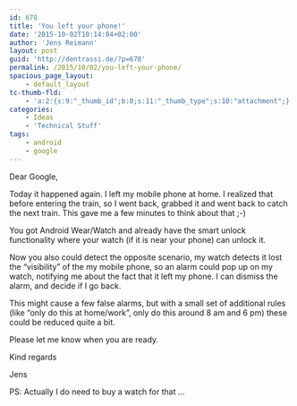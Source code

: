 ```yaml
---
id: 678
title: 'You left your phone!'
date: '2015-10-02T10:14:04+02:00'
author: 'Jens Reimann'
layout: post
guid: 'http://dentrassi.de/?p=678'
permalink: /2015/10/02/you-left-your-phone/
spacious_page_layout:
    - default_layout
tc-thumb-fld:
    - 'a:2:{s:9:"_thumb_id";b:0;s:11:"_thumb_type";s:10:"attachment";}'
categories:
    - Ideas
    - 'Technical Stuff'
tags:
    - android
    - google
---
```


Dear Google,

Today it happened again. I left my mobile phone at home. I realized that before entering the train, so I went back, grabbed it and went back to catch the next train. This gave me a few minutes to think about that ;-)

<!-- more -->

You got Android Wear/Watch and already have the smart unlock functionality where your watch (if it is near your phone) can unlock it.

Now you also could detect the opposite scenario, my watch detects it lost the “visibility” of the my mobile phone, so an alarm could pop up on my watch, notifying me about the fact that it left my phone. I can dismiss the alarm, and decide if I go back.

This might cause a few false alarms, but with a small set of additional rules (like “only do this at home/work”, only do this around 8 am and 6 pm) these could be reduced quite a bit.

Please let me know when you are ready.

Kind regards

Jens

PS: Actually I do need to buy a watch for that …
